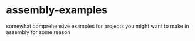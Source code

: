 # assembly-examples
somewhat comprehensive examples for projects you might want to make in assembly for some reason
